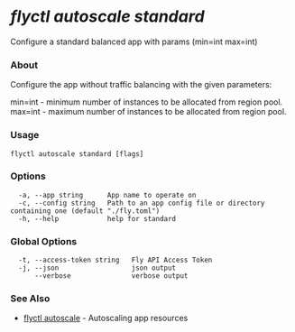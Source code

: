 # _flyctl autoscale standard_

Configure a standard balanced app with params (min=int max=int)

### About

Configure the app without traffic balancing with the given parameters:

min=int - minimum number of instances to be allocated from region pool.
max=int - maximum number of instances to be allocated from region pool.

### Usage
~~~
flyctl autoscale standard [flags]
~~~

### Options

~~~
  -a, --app string      App name to operate on
  -c, --config string   Path to an app config file or directory containing one (default "./fly.toml")
  -h, --help            help for standard
~~~

### Global Options

~~~
  -t, --access-token string   Fly API Access Token
  -j, --json                  json output
      --verbose               verbose output
~~~

### See Also

* [flyctl autoscale](/docs/flyctl/autoscale/)	 - Autoscaling app resources

